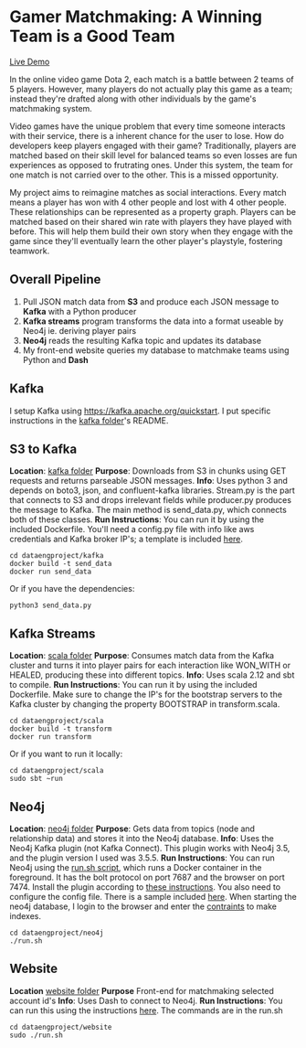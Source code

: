 # Gamer Matchmaking: A Winning Team is a Good Team

[Live Demo](https://www.dataengproject.me)

In the online video game Dota 2, each match is a battle between 2 teams of 5 players. However, many players do not actually play this game as a team; instead they're drafted along with other individuals by the game's matchmaking system. 

Video games have the unique problem that every time someone interacts with their service, there is a inherent chance for the user to lose. How do developers keep players engaged with their game? Traditionally, players are matched based on their skill level for balanced teams so even losses are fun experiences as opposed to frutrating ones. Under this system, the team for one match is not carried over to the other. This is a missed opportunity.

My project aims to reimagine matches as social interactions. Every match means a player has won with 4 other people and lost with 4 other people. These relationships can be represented as a property graph. Players can be matched based on their shared win rate with players they have played with before. This will help them build their own story when they engage with the game since they'll eventually learn the other player's playstyle, fostering teamwork. 

## Overall Pipeline

1. Pull JSON match data from **S3** and produce each JSON message to **Kafka** with a Python producer
3. **Kafka streams** program transforms the data into a format useable by Neo4j ie. deriving player pairs
4. **Neo4j** reads the resulting Kafka topic and updates its database
5. My front-end website queries my database to matchmake teams using Python and **Dash**

## Kafka

I setup Kafka using <https://kafka.apache.org/quickstart>. I put specific instructions in the [kafka folder](./kafka)'s README.

## S3 to Kafka

**Location**: [kafka folder](./kafka)
**Purpose**: Downloads from S3 in chunks using GET requests and returns parseable JSON messages. 
**Info**: Uses python 3 and depends on boto3, json, and confluent-kafka libraries. Stream.py is the part that connects to S3 and drops irrelevant fields while producer.py produces the message to Kafka. The main method is send_data.py, which connects both of these classes. 
**Run Instructions**: You can run it by using the included Dockerfile. You'll need a config.py file with info like aws credentials and Kafka broker IP's; a template is included [here](./kafka/sample_config.py).

```shell
cd dataengproject/kafka
docker build -t send_data
docker run send_data
```
Or if you have the dependencies:
```shell
python3 send_data.py
```

## Kafka Streams

**Location**: [scala folder](./scala) 
**Purpose**: Consumes match data from the Kafka cluster and turns it into player pairs for each interaction like WON_WITH or HEALED, producing these into different topics. 
**Info**: Uses scala 2.12 and sbt to compile. 
**Run Instructions**: You can run it by using the included Dockerfile. Make sure to change the IP's for the bootstrap servers to the Kafka cluster by changing the property BOOTSTRAP in transform.scala.
 
```shell
cd dataengproject/scala
docker build -t transform
docker run transform
```
Or if you want to run it locally:
```shell
cd dataengproject/scala
sudo sbt ~run
```

## Neo4j

**Location**: [neo4j folder](./neo4j)
**Purpose**: Gets data from topics (node and relationship data) and stores it into the Neo4j database.
**Info**: Uses the Neo4j Kafka plugin (not Kafka Connect). This plugin works with Neo4j 3.5, and the plugin version I used was 3.5.5.
**Run Instructions**: You can run Neo4j using the [run.sh script](./neo4j/run.sh), which runs a Docker container in the foreground. It has the bolt protocol on port 7687 and the browser on port 7474. Install the plugin according to [these instructions](https://neo4j.com/docs/labs/neo4j-streams/current/introduction/#configuration_docker). You also need to configure the config file. There is a sample included [here](./neo4j/sample_neo4j.conf). When starting the neo4j database, I login to the browser and enter the [contraints](./neo4j/constraints.txt) to make indexes.
```shell
cd dataengproject/neo4j
./run.sh
```

## Website

**Location** [website folder](./website)
**Purpose** Front-end for matchmaking selected account id's
**Info**: Uses Dash to connect to Neo4j. 
**Run Instructions**: You can run this using the instructions [here](https://www.digitalocean.com/community/tutorials/how-to-serve-flask-applications-with-gunicorn-and-nginx-on-ubuntu-18-04). The commands are in the run.sh
```shell
cd dataengproject/website
sudo ./run.sh
```
